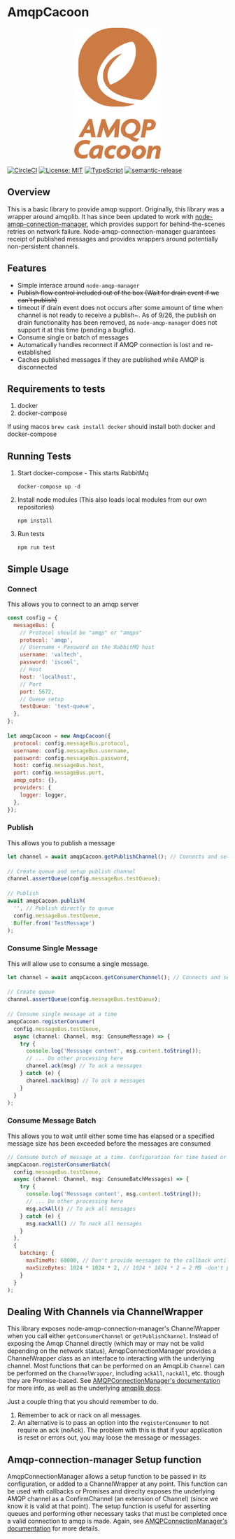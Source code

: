 # AmqpCacoon

<p align="center">
  <img height='300' src="./assets/amqp_cacoon_2.png">
</p>

[![CircleCI](https://circleci.com/gh/valtech-sd/amqp-cacoon.svg?style=svg)](https://circleci.com/gh/valtech-sd/amqp-cacoon)
[![License: MIT](https://img.shields.io/badge/License-MIT-yellow.svg)](https://opensource.org/licenses/MIT)
[![TypeScript](https://badges.frapsoft.com/typescript/code/typescript.svg)](https://github.com/ellerbrock/typescript-badges/)
[![semantic-release](https://img.shields.io/badge/%20%20%F0%9F%93%A6%F0%9F%9A%80-semantic--release-e10079.svg)](https://github.com/semantic-release/semantic-release)

## Overview

This is a basic library to provide amqp support. Originally, this library was a wrapper around amqplib. It has since been updated to work with [node-amqp-connection-manager](https://github.com/jwalton/node-amqp-connection-manager), which provides support for behind-the-scenes retries on network failure. Node-amqp-connection-manager guarantees receipt of published messages and provides wrappers around potentially non-persistent channels.

## Features

- Simple interace around `node-amqp-manager`
- ~~Publish flow control included out of the box (Wait for drain event if we can't publish)~~
- timeout if drain event does not occurs after some amount of time when channel is not ready to receive a publish~. As of 9/26, the publish on drain functionality has been removed, as `node-amqp-manager` does not support it at this time (pending a bugfix).
- Consume single or batch of messages
- Automatically handles reconnect if AMQP connection is lost and re-established
- Caches published messages if they are published while AMQP is disconnected

## Requirements to tests

1. docker
2. docker-compose

If using macos `brew cask install docker` should install both docker and docker-compose

## Running Tests

1. Start docker-compose - This starts RabbitMq
   ```
   docker-compose up -d
   ```
2. Install node modules (This also loads local modules from our own repositories)
   ```
   npm install
   ```
3. Run tests
   ```
   npm run test
   ```

## Simple Usage

### Connect

This allows you to connect to an amqp server

```javascript
const config = {
  messageBus: {
    // Protocol should be "amqp" or "amqps"
    protocol: 'amqp',
    // Username + Password on the RabbitMQ host
    username: 'valtech',
    password: 'iscool',
    // Host
    host: 'localhost',
    // Port
    port: 5672,
    // Queue setup
    testQueue: 'test-queue',
  },
};

let amqpCacoon = new AmqpCacoon({
  protocol: config.messageBus.protocol,
  username: config.messageBus.username,
  password: config.messageBus.password,
  host: config.messageBus.host,
  port: config.messageBus.port,
  amqp_opts: {},
  providers: {
    logger: logger,
  },
});
```

### Publish

This allows you to publish a message

```javascript
let channel = await amqpCacoon.getPublishChannel(); // Connects and sets up a publish channel

// Create queue and setup publish channel
channel.assertQueue(config.messageBus.testQueue);

// Publish
await amqpCacoon.publish(
  '', // Publish directly to queue
  config.messageBus.testQueue,
  Buffer.from('TestMessage')
);
```

### Consume Single Message

This will allow use to consume a single message.

```javascript
let channel = await amqpCacoon.getConsumerChannel(); // Connects and sets up a subscription channel

// Create queue
channel.assertQueue(config.messageBus.testQueue);

// Consume single message at a time
amqpCacoon.registerConsumer(
  config.messageBus.testQueue,
  async (channel: Channel, msg: ConsumeMessage) => {
    try {
      console.log('Messsage content', msg.content.toString());
      // ... Do other processing here
      channel.ack(msg) // To ack a messages
    } catch (e) {
      channel.nack(msg) // To ack a messages
    }
  }
);
```

### Consume Message Batch

This allows you to wait until either some time has elapsed or a specified message size has been exceeded before the messages are consumed

```javascript
// Consume batch of message at a time. Configuration for time based or size based batching is provided
amqpCacoon.registerConsumerBatch(
  config.messageBus.testQueue,
  async (channel: Channel, msg: ConsumeBatchMessages) => {
    try {
      console.log('Messsage content', msg.content.toString());
      // ... Do other processing here
      msg.ackAll() // To ack all messages
    } catch (e) {
      msg.nackAll() // To nack all messages
    }
  },
  {
    batching: {
      maxTimeMs: 60000, // Don't provide messages to the callback until at least 60000 ms have passed
      maxSizeBytes: 1024 * 1024 * 2, // 1024 * 1024 * 2 = 2 MB -don't provide message to the callback until 2 MB of data have been received
    }
  }
);
```

## Dealing With Channels via ChannelWrapper

This library exposes node-amqp-connection-manager's ChannelWrapper when you call either `getConsumerChannel` or `getPublishChannel`. Instead of exposing the Amqp Channel directly (which may or may not be valid depending on the network status), AmqpConnectionManager provides a ChannelWrapper class as an interface to interacting with the underlying channel. Most functions that can be performed on an AmqpLib `Channel` can be performed on the `ChannelWrapper`, including `ackAll`, `nackAll`, etc. though they are Promise-based. See [AMQPConnectionManager's documentation](https://github.com/jwalton/node-amqp-connection-manager) for more info, as well as the underlying [amqplib docs](https://www.npmjs.com/package/amqplib).

Just a couple thing that you should remember to do.

1. Remember to ack or nack on all messages.
2. An alternative is to pass an option into the `registerConsumer` to not require an ack (noAck). The problem with this is that if your application is reset or errors out, you may loose the message or messages.


## Amqp-connection-manager Setup function
AmqpConnectionManager allows a setup function to be passed in its configuration, or added to a ChannelWrapper at any point. This function can be used with callbacks or Promises and direclty exposes the underlying AMQP channel as a ConfirmChannel (an extension of Channel) (since we know it is valid at that point). The setup function is useful for asserting queues and performing other necessary tasks that must be completed once a valid connection to amqp is made. Again, see [AMQPConnectionManager's documentation](https://github.com/jwalton/node-amqp-connection-manager) for more details.
